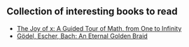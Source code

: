 ## Collection of interesting books to read

* [The Joy of x: A Guided Tour of Math, from One to Infinity](https://www.amazon.com/Joy-Guided-Tour-Math-Infinity/dp/0544105850)
* [Gödel, Escher, Bach: An Eternal Golden Braid](https://www.amazon.com/Gödel-Escher-Bach-Eternal-Golden/dp/0465026567)
